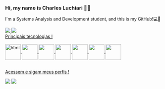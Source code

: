 ### Hi, my name is Charles Luchiari 👋😁

I'm a Systems Analysis and Development student, and this is my GitHub!💻🚀

<div>
  <a href="https://github.com/Charles-Luchiari">
  <img heigth="180em" src="https://github-readme-stats.vercel.app/api?username=Charles-Luchiari&show_icons=true&theme=tokyonight&include_all_commits=true&count_private=false" />
  <img heigth="180em" src="https://github-readme-stats.vercel.app/api/top-langs/?username=Charles-Luchiari&layout=compact&langs_count=16&theme=dark" />
</div>
    Principais tecnologias !
<div style="display: incline_block"><br>
  <img alt="html" align="center" heigth="50px" width="50px" src="https://cdn.jsdelivr.net/gh/devicons/devicon/icons/html5/html5-original-wordmark.svg"/>
  <img align="center" heigth="50" width="50" src="https://cdn.jsdelivr.net/gh/devicons/devicon/icons/css3/css3-original-wordmark.svg"/> 
  <img align="center" heigth="50" width="50" src="https://cdn.jsdelivr.net/gh/devicons/devicon/icons/javascript/javascript-original.svg"/>
  <img align="center" heigth="50" width="50" src="https://cdn.jsdelivr.net/gh/devicons/devicon/icons/typescript/typescript-original.svg"/>
  <img align="center" heigth="50" width="50" src="https://cdn.jsdelivr.net/gh/devicons/devicon/icons/java/java-original-wordmark.svg"/> 
  <img align="center" heigth="50" width="50" src="https://cdn.jsdelivr.net/gh/devicons/devicon/icons/php/php-original.svg"/> 
  <img align="center" heigth="50" width="50" src="https://cdn.jsdelivr.net/gh/devicons/devicon/icons/mysql/mysql-original-wordmark.svg"/>  
</div>

##
Acessem e sigam meus perfis !
<div>
  <a href="mailto:charles99na@gmail.com" target="_blank"><img src="https://img.shields.io/badge/Gmail-D14836?style=for-the-badge&logo=gmail&logoColor=white" target="_blank"></a>
  <a href="https://www.linkedin.com/in/charles-luchiari98/" target="_blank"><img src="https://img.shields.io/badge/LinkedIn-0077B5?style=for-the-badge&logo=linkedin&logoColor=white" target="_blank"></a>
</div>


